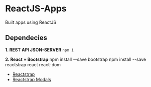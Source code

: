# ReactJS-Apps
Built apps using ReactJS

## Dependecies

**1. REST API JSON-SERVER**
```npm i ```

**2. React + Bootstrap**
	npm install --save bootstrap
	npm install --save reactstrap react react-dom


* [Reactstrap](https://reactstrap.github.io/)
* [Reactstrap Modals](https://reactstrap.github.io/components/modals/)